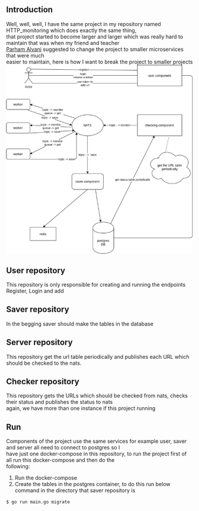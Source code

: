 ## Introduction
Well, well, well, I have the same project in my repository named HTTP_monitoring which does exactly the same thing, <br/>
that project started to become larger and larger which was really hard to maintain that was when my friend and teacher<br/>
[Parham Alvani](https://github.com/1995parham) suggested to change the project to smaller microservices that were much<br/>
easier to maintain, here is how I want to break the project to smaller projects
![](microservice.png)

## User repository
This repository is only responsible for creating and running the endpoints Register, Login and add 

## Saver repository
In the begging saver should make the tables in the database

## Server repository
This repository get the url table periodically and publishes each URL which should be checked to the nats.

## Checker repository
This repository gets the URLs which should be checked from nats, checks their status and publishes the status to nats<br/>
again, we have more than one instance if this project running

## Run
Components of the project use the same services for example user, saver and server all need to connect to postgres so I<br/>
have just one docker-compose in this repository, to run the project first of all run this docker-compose and then do the<br/>
following:<br/>
1. Run the docker-compose<br/>
2. Create the tables in the postgres container, to do this run below command in the directory that saver repository is<br/>
```sh
$ go run main.go migrate
```